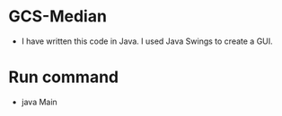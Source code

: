 # GCS-Median
- I have written this code in Java. I used Java Swings to create a GUI.
# Run command
- java Main
